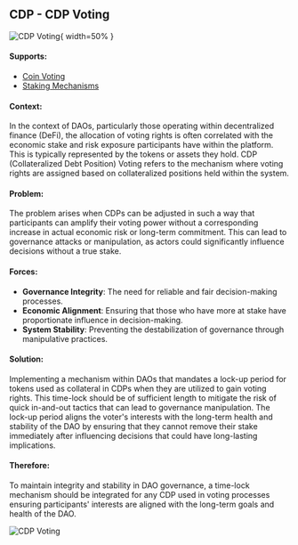 ## CDP - CDP Voting

![CDP Voting](output/illustrations/cdp_voting.png){ width=50% }

#### Supports:

* [Coin Voting](./coin_voting.html)
* [Staking Mechanisms](./staking_mechanisms.html)

#### Context:

In the context of DAOs, particularly those operating within decentralized finance (DeFi), the allocation of voting rights is often correlated with the economic stake and risk exposure participants have within the platform. This is typically represented by the tokens or assets they hold. CDP (Collateralized Debt Position) Voting refers to the mechanism where voting rights are assigned based on collateralized positions held within the system.

#### Problem:

The problem arises when CDPs can be adjusted in such a way that participants can amplify their voting power without a corresponding increase in actual economic risk or long-term commitment. This can lead to governance attacks or manipulation, as actors could significantly influence decisions without a true stake.

#### Forces:

- **Governance Integrity**: The need for reliable and fair decision-making processes.
- **Economic Alignment**: Ensuring that those who have more at stake have proportionate influence in decision-making.
- **System Stability**: Preventing the destabilization of governance through manipulative practices.

#### Solution:

Implementing a mechanism within DAOs that mandates a lock-up period for tokens used as collateral in CDPs when they are utilized to gain voting rights. This time-lock should be of sufficient length to mitigate the risk of quick in-and-out tactics that can lead to governance manipulation. The lock-up period aligns the voter's interests with the long-term health and stability of the DAO by ensuring that they cannot remove their stake immediately after influencing decisions that could have long-lasting implications.

#### Therefore:

To maintain integrity and stability in DAO governance, a time-lock mechanism should be integrated for any CDP used in voting processes ensuring participants' interests are aligned with the long-term goals and health of the DAO.

![CDP Voting](output/cdp_voting_specific_graph.png)